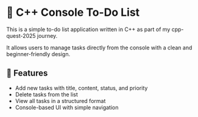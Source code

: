 # 📝 C++ Console To-Do List

This is a simple to-do list application written in C++ as part of my cpp-quest-2025 journey.

It allows users to manage tasks directly from the console with a clean and beginner-friendly design.

## 🚀 Features

* Add new tasks with title, content, status, and priority
* Delete tasks from the list
* View all tasks in a structured format
* Console-based UI with simple navigation
